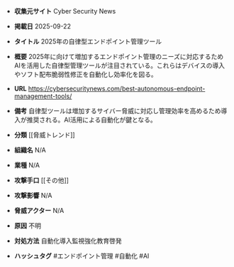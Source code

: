 - **収集元サイト**
Cyber Security News

- **掲載日**
2025-09-22

- **タイトル**
2025年の自律型エンドポイント管理ツール

- **概要**
2025年に向けて増加するエンドポイント管理のニーズに対応するためAIを活用した自律型管理ツールが注目されている。これらはデバイスの導入やソフト配布脆弱性修正を自動化し効率化を図る。

- **URL**
https://cybersecuritynews.com/best-autonomous-endpoint-management-tools/

- **備考**
自律型ツールは増加するサイバー脅威に対応し管理効率を高めるため導入が推奨される。AI活用による自動化が鍵となる。

- **分類**
[[脅威トレンド]]

- **組織名**
N/A

- **業種**
N/A

- **攻撃手口**
[[その他]]

- **攻撃影響**
N/A

- **脅威アクター**
N/A

- **原因**
不明

- **対処方法**
自動化導入監視強化教育啓発

- **ハッシュタグ**
#エンドポイント管理 #自動化 #AI
